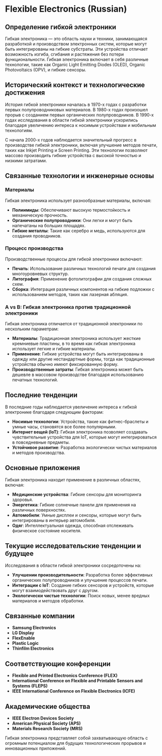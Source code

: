 # Flexible Electronics (Russian)

## Определение гибкой электроники

Гибкая электроника — это область науки и техники, занимающаяся разработкой и производством электронных систем, которые могут быть интегрированы на гибкие субстраты. Эти устройства отличает возможность изгиба, сгибания и растяжения без потери функциональности. Гибкая электроника включает в себя различные технологии, такие как Organic Light Emitting Diodes (OLED), Organic Photovoltaics (OPV), и гибкие сенсоры.

## Исторический контекст и технологические достижения

История гибкой электроники началась в 1970-х годах с разработки первых полупроводниковых материалов. В 1980-х годах произошел прорыв с созданием первых органических полупроводников. В 1990-х годах исследования в области гибкой электроники ускорились благодаря увеличению интереса к носимым устройствам и мобильным технологиям.

С начала 2000-х годов наблюдается значительный прогресс в производстве гибкой электроники, включая улучшение методов печати, таких как Inkjet Printing и Screen Printing. Эти технологии позволяют массово производить гибкие устройства с высокой точностью и низкими затратами.

## Связанные технологии и инженерные основы

### Материалы

Гибкая электроника использует разнообразные материалы, включая:

- **Полиимиды**: Обеспечивают высокую термостойкость и механическую прочность.
- **Органические полупроводники**: Они легки и могут быть напечатаны на больших площадях.
- **Гибкие металлы**: Такие как серебро и медь, используются для создания проводников.

### Процесс производства

Производственные процессы для гибкой электроники включают:

- **Печать**: Использование различных технологий печати для создания многоуровневых структур.
- **Литография**: Применение фотолитографии для создания сложных схем.
- **Сборка**: Интеграция различных компонентов на гибкие подложки с использованием методов, таких как лазерная абляция.

### A vs B: Гибкая электроника против традиционной электроники

Гибкая электроника отличается от традиционной электроники по нескольким параметрам:

- **Материалы**: Традиционная электроника использует жесткие кремниевые пластины, в то время как гибкая электроника использует легкие и гибкие материалы.
- **Применение**: Гибкие устройства могут быть интегрированы в одежду или другие нестандартные формы, тогда как традиционные устройства обычно имеют фиксированную форму.
- **Производственные затраты**: Гибкая электроника может быть дешевле в массовом производстве благодаря использованию печатных технологий.

## Последние тенденции

В последние годы наблюдается увеличение интереса к гибкой электронике благодаря следующим факторам:

- **Носимые технологии**: Устройства, такие как фитнес-браслеты и умные часы, становятся все более популярными.
- **Интернет вещей (IoT)**: Гибкая электроника позволяет создавать чувствительные устройства для IoT, которые могут интегрироваться в повседневные предметы.
- **Устойчивое развитие**: Разработка экологически чистых материалов и методов производства.

## Основные приложения

Гибкая электроника находит применение в различных областях, включая:

- **Медицинские устройства**: Гибкие сенсоры для мониторинга здоровья.
- **Энергетика**: Гибкие солнечные панели для применения на различных поверхностях.
- **Автомобили**: Умные дисплеи и сенсоры, которые могут быть интегрированы в интерьер автомобиля.
- **Одяг**: Интеллектуальная одежда, способная отслеживать физическое состояние носителя.

## Текущие исследовательские тенденции и будущее

Исследования в области гибкой электроники сосредоточены на:

- **Улучшении производительности**: Разработка более эффективных органических полупроводников и улучшение процессов печати.
- **Интеграции с IoT**: Создание гибких сенсоров и устройств, которые могут взаимодействовать друг с другом.
- **Экологически чистые технологии**: Поиск новых, менее вредных материалов и методов обработки.

## Связанные компании

- **Samsung Electronics**
- **LG Display**
- **FlexEnable**
- **Plastic Logic**
- **Thinfilm Electronics**

## Соответствующие конференции

- **Flexible and Printed Electronics Conference (FLEX)**
- **International Conference on Flexible and Printable Sensors and Systems (FLEPS)**
- **IEEE International Conference on Flexible Electronics (ICFE)**

## Академические общества

- **IEEE Electron Devices Society**
- **American Physical Society (APS)**
- **Materials Research Society (MRS)**

Гибкая электроника представляет собой захватывающую область с огромным потенциалом для будущих технологических прорывов и инновационных приложений.